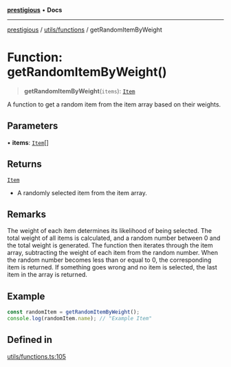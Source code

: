 [**prestigious**](../../../README.md) • **Docs**

***

[prestigious](../../../README.md) / [utils/functions](../README.md) / getRandomItemByWeight

# Function: getRandomItemByWeight()

> **getRandomItemByWeight**(`items`): [`Item`](../../../classes/Item/classes/Item.md)

A function to get a random item from the item array based on their weights.

## Parameters

• **items**: [`Item`](../../../classes/Item/classes/Item.md)[]

## Returns

[`Item`](../../../classes/Item/classes/Item.md)

- A randomly selected item from the item array.

## Remarks

The weight of each item determines its likelihood of being selected.
The total weight of all items is calculated, and a random number between 0 and the total weight is generated.
The function then iterates through the item array, subtracting the weight of each item from the random number.
When the random number becomes less than or equal to 0, the corresponding item is returned.
If something goes wrong and no item is selected, the last item in the array is returned.

## Example

```ts
const randomItem = getRandomItemByWeight();
console.log(randomItem.name); // "Example Item"
```

## Defined in

[utils/functions.ts:105](https://github.com/LightBlueGamer/Prestigious/blob/0cab475f7a09d3ad5cc01bbd453a1ccfa07d4865/src/lib/utils/functions.ts#L105)
